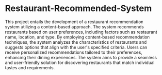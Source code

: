 # Restaurant-Recommended-System
This project entails the development of a restaurant recommendation system utilizing a content-based approach. The system recommends restaurants based on user preferences, including factors 
such as restaurant name, location, and type. By employing content-based recommendation techniques, the system analyzes the characteristics of restaurants and suggests options that align with 
the user's specified criteria. Users can receive personalized recommendations tailored to their preferences, enhancing their dining experiences. 
The system aims to provide a seamless and user-friendly solution for discovering restaurants that match individual tastes and requirements.
